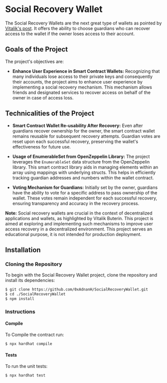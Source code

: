 # Social Recovery Wallet

The Social Recovery Wallets are the next great type of wallets as pointed by [Vitalik's post](https://vitalik.ca/general/2021/01/11/recovery.html). It offers the ability to choose guardians who can recover access to the wallet if the owner loses access to their account.

## Goals of the Project

The project's objectives are:

- **Enhance User Experience in Smart Contract Wallets:** Recognizing that many individuals lose access to their private keys and consequently their accounts, the project aims to enhance user experience by implementing a social recovery mechanism. This mechanism allows friends and designated services to recover access on behalf of the owner in case of access loss.

## Technicalities of the Project

- **Smart Contract Wallet Re-usability After Recovery:** Even after guardians recover ownership for the owner, the smart contract wallet remains reusable for subsequent recovery attempts. Guardian votes are reset upon each successful recovery, preserving the wallet's effectiveness for future use.

- **Usage of EnumerableSet from OpenZeppelin Library:** The project leverages the `EnumerableSet` data structure from the OpenZeppelin library. This smart contract library aids in managing elements within an array using mappings with underlying structs. This helps in efficiently tracking guardian addresses and numbers within the wallet contract.

- **Voting Mechanism for Guardians:** Initially set by the owner, guardians have the ability to vote for a specific address to pass ownership of the wallet. These votes remain independent for each successful recovery, ensuring transparency and accuracy in the recovery process.

**Note:** Social recovery wallets are crucial in the context of decentralized applications and wallets, as highlighted by Vitalik Buterin. This project is aimed at exploring and implementing such mechanisms to improve user access recovery in a decentralized environment. This project serves an educational purpose, it is not intended for production deployment.


## Installation

### Cloning the Repository

To begin with the Social Recovery Wallet project, clone the repository and install its dependencies:

```bash
$ git clone https://github.com/0xAdnanH/SocialRecoveryWallet.git
$ cd ./SocialRecoveryWallet
$ npm install
```


### Instructions

#### Compile

To Compile the contract run:

```bash
$ npx hardhat compile
```

#### Tests

To run the unit tests:

```bash
$ npx hardhat test
```
